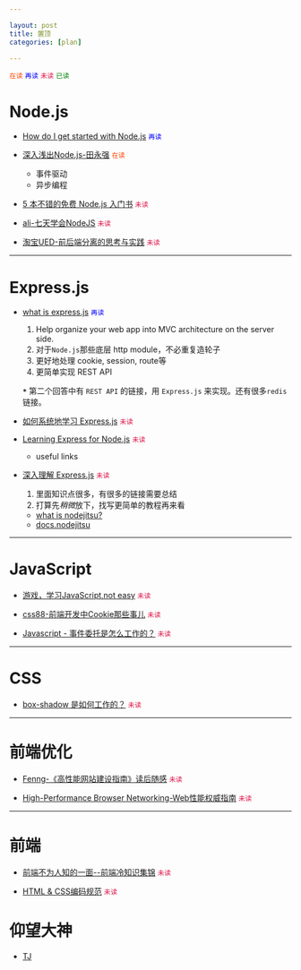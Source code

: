 ```yaml
---

layout: post
title: 置顶
categories: [plan]

---
```


<code style="color:#f40">在读</code>
<code style="color:blue">再读</code>
<code style="color:#d14">未读</code>
<code style="color:green">已读</code>

# Node.js

* [How do I get started with Node.js](http://stackoverflow.com/questions/2353818/how-do-i-get-started-with-node-js/5511507#5511507) <code style="color:blue">再读</code>

* [深入浅出Node.js-田永强](http://www.infoq.com/cn/master-nodejs) <code style="color:#f40">在读</code>
  * 事件驱动
  * 异步编程

* [5 本不错的免费 Node.js 入门书](http://weibo.com/1894238970/AFPAtlfex) <code style="color:#d14">未读</code>

* [ali-七天学会NodeJS](http://nqdeng.github.io/7-days-nodejs/) <code style="color:#d14">未读</code>

* [淘宝UED-前后端分离的思考与实践](http://ued.taobao.org/blog/2014/04/full-stack-development-with-nodejs/) <code style="color:#d14">未读</code>

---

# Express.js

* [what is express.js](http://stackoverflow.com/questions/12616153/what-is-express-js) <code style="color:blue">再读</code>

  1. Help organize your web app into MVC architecture on the server side.
  2. 对于`Node.js`那些底层 http module，不必重复造轮子
  3. 更好地处理 cookie, session, route等
  4. 更简单实现 REST API

  **`*`** 第二个回答中有 `REST API` 的链接，用 `Express.js` 来实现。还有很多`redis`链接。

* [如何系统地学习 Express.js](http://www.zhihu.com/question/19800119) <code style="color:#d14">未读</code>

* [Learning Express for Node.js](http://stackoverflow.com/questions/8144214/learning-express-for-node-js) <code style="color:#d14">未读</code>
  * useful links

* [深入理解 Express.js](http://blog.jobbole.com/41325/) <code style="color:#d14">未读</code>

  1. 里面知识点很多，有很多的链接需要总结
  2. 打算先*稍微*放下，找写更简单的教程再来看

  * [what is nodejitsu?](https://www.nodejitsu.com/documentation/)
  * [docs.nodejitsu](http://docs.nodejitsu.com/)

---

# JavaScript

* [游戏，学习JavaScript,not easy](http://alexnisnevich.github.io/untrusted/) <code style="color:#d14">未读</code>

* [css88-前端开发中Cookie那些事儿](http://www.css88.com/archives/4637) <code style="color:#d14">未读</code>

* [Javascript - 事件委托是怎么工作的？](http://blog.segmentfault.com/stephenlee/1190000000473293) <code style="color:#d14">未读</code>

---

# CSS

* [box-shadow 是如何工作的？](http://weibo.com/3244329632/AeA9OuDD0) <code style="color:#d14">未读</code>

---

# 前端优化

* [Fenng-《高性能网站建设指南》读后随感](http://dbanotes.net/web/high_performance_web_site.html) <code style="color:#d14">未读</code>

* [High-Performance Browser Networking-Web性能权威指南](http://chimera.labs.oreilly.com/books/1230000000545/index.html) <code style="color:#d14">未读</code>

---

# 前端

* [前端不为人知的一面--前端冷知识集锦](http://www.cnblogs.com/Wayou/p/things_you_dont_know_about_frontend.html) <code style="color:#d14">未读</code>

* [HTML & CSS编码规范](http://codeguide.bootcss.com/) <code style="color:#d14">未读</code>

# 仰望大神

* [TJ](http://weibo.com/1647185710/AxVIS2qsI)